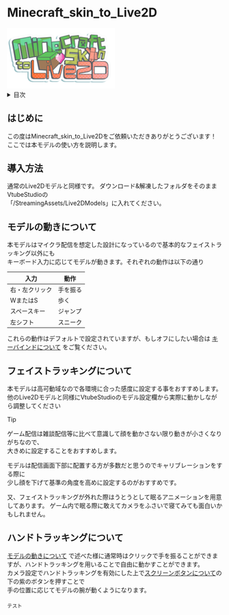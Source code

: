 # Minecraft_skin_to_Live2D

<img src="img/MStoLive2D_Logo.png" width="50%" alt="wavehand">

<details>
  
  <summary>目次</summary>
  
  - [はじめに](#はじめに)  
  - [導入方法](#導入方法)  
  - [モデルの動きについて](#モデルの動きについて)  
  - [フェイストラッキングについて](#フェイストラッキングについて)  
  - [ハンドトラッキングについて](#ハンドトラッキングについて)  
  - [](#)  
  - [](#)  
  - [](#)  

</details>

## はじめに

この度はMinecraft_skin_to_Live2Dをご依頼いただきありがとうございます！  
ここでは本モデルの使い方を説明します。

## 導入方法

通常のLive2Dモデルと同様です。
ダウンロード&解凍したフォルダをそのままVtubeStudioの  
「/StreamingAssets/Live2DModels」に入れてください。

## モデルの動きについて

本モデルはマイクラ配信を想定した設計になっているので基本的なフェイストラッキング以外にも  
キーボード入力に応じてモデルが動きます。それぞれの動作は以下の通り

| 入力         | 動作    |
| ---          | ---     |
| 右・左クリック | 手を振る |
| WまたはS      | 歩く    |
| スペースキー   | ジャンプ |
| 左シフト      | スニーク |

これらの動作はデフォルトで設定されていますが、もしオフにしたい場合は
[キーバインドについて](#キーバインドについて)
をご覧ください。

## フェイストラッキングについて

本モデルは高可動域なので各環境に合った感度に設定する事をおすすめします。  
他のLive2Dモデルと同様にVtubeStudioのモデル設定欄から実際に動かしながら調整してください
> [!TIP]
> ゲーム配信は雑談配信等に比べて意識して顔を動かさない限り動きが小さくなりがちなので、  
> 大きめに設定することをおすすめします。
>
> モデルは配信画面下部に配置する方が多数だと思うのでキャリブレーションをする際に  
> 少し顔を下げて基準の角度を高めに設定するのがおすすめです。

又、フェイストラッキングが外れた際はうとうとして眠るアニメーションを用意してあります。
ゲーム内で眠る際に敢えてカメラをふさいで寝てみても面白いかもしれません。

## ハンドトラッキングについて

[モデルの動きについて](#モデルの動きについて)
で述べた様に通常時はクリックで手を振ることができますが、ハンドトラッキングを用いることで自由に動かすことができます。  
カメラ設定でハンドトラッキングを有効にした上で[スクリーンボタンについて](#スクリーンボタンについて)の下の紫のボタンを押すことで  
手の位置に応じてモデルの腕が動くようになります。

<sub>テスト</sub>
